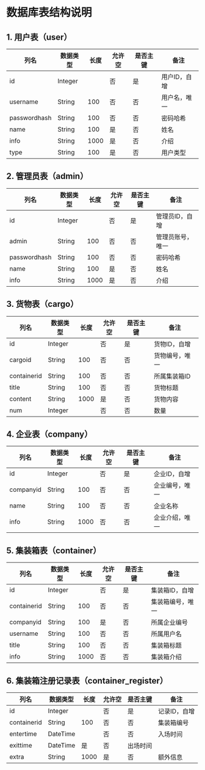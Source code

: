 # 数据库表结构说明

## 1. 用户表（user）
| 列名        | 数据类型    | 长度   | 允许空 | 是否主键 | 备注         |
|-------------|------------|--------|--------|----------|--------------|
| id          | Integer    |        | 否     | 是       | 用户ID，自增 |
| username    | String     | 100    | 否     | 否       | 用户名，唯一 |
| passwordhash| String     | 100    | 否     | 否       | 密码哈希     |
| name        | String     | 100    | 是     | 否       | 姓名         |
| info        | String     | 1000   | 是     | 否       | 介绍         |
| type        | String     | 100    | 是     | 否       | 用户类型     |

## 2. 管理员表（admin）
| 列名        | 数据类型    | 长度   | 允许空 | 是否主键 | 备注         |
|-------------|------------|--------|--------|----------|--------------|
| id          | Integer    |        | 否     | 是       | 管理员ID，自增|
| admin       | String     | 100    | 否     | 否       | 管理员账号，唯一|
| passwordhash| String     | 100    | 否     | 否       | 密码哈希     |
| name        | String     | 100    | 是     | 否       | 姓名         |
| info        | String     | 1000   | 是     | 否       | 介绍         |

## 3. 货物表（cargo）
| 列名        | 数据类型    | 长度   | 允许空 | 是否主键 | 备注         |
|-------------|------------|--------|--------|----------|--------------|
| id          | Integer    |        | 否     | 是       | 货物ID，自增 |
| cargoid     | String     | 100    | 否     | 否       | 货物编号，唯一|
| containerid | String     | 100    | 否     | 否       | 所属集装箱ID |
| title       | String     | 100    | 否     | 否       | 货物标题     |
| content     | String     | 1000   | 是     | 否       | 货物内容     |
| num         | Integer    |        | 否     | 否       | 数量         |

## 4. 企业表（company）
| 列名        | 数据类型    | 长度   | 允许空 | 是否主键 | 备注         |
|-------------|------------|--------|--------|----------|--------------|
| id          | Integer    |        | 否     | 是       | 企业ID，自增 |
| companyid   | String     | 100    | 否     | 否       | 企业编号，唯一|
| name        | String     | 100    | 否     | 否       | 企业名称     |
| info        | String     | 1000   | 否     | 否       | 企业介绍，唯一|

## 5. 集装箱表（container）
| 列名        | 数据类型    | 长度   | 允许空 | 是否主键 | 备注         |
|-------------|------------|--------|--------|----------|--------------|
| id          | Integer    |        | 否     | 是       | 集装箱ID，自增|
| containerid | String     | 100    | 否     | 否       | 集装箱编号，唯一|
| companyid   | String     | 100    | 是     | 否       | 所属企业编号 |
| username    | String     | 100    | 否     | 否       | 所属用户名   |
| title       | String     | 100    | 否     | 否       | 集装箱标题   |
| info        | String     | 1000   | 否     | 否       | 集装箱介绍   |

## 6. 集装箱注册记录表（container_register）
| 列名        | 数据类型    | 长度   | 允许空 | 是否主键 | 备注         |
|-------------|------------|--------|--------|----------|--------------|
| id          | Integer    |        | 否     | 是       | 记录ID，自增 |
| containerid | String     | 100    | 否     | 否       | 集装箱编号   |
| entertime   | DateTime   |        | 否     | 否       | 入场时间     |
| exittime    | DateTime   | 是     | 否       | 出场时间     |
| extra       | String     | 1000   | 是     | 否       | 额外信息     |